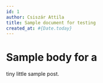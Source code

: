 ```yaml
---
id: 1
author: Csiszár Attila
title: Sample document for testing
created_at: #{Date.today}
---
```


# Sample body for a 

tiny little sample post.